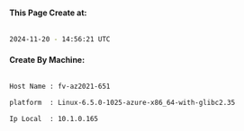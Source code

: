 
   
#### This Page Create at:

```bash

2024-11-20 - 14:56:21 UTC

```

#### Create By Machine:

```bash

Host Name : fv-az2021-651

platform  : Linux-6.5.0-1025-azure-x86_64-with-glibc2.35

Ip Local  : 10.1.0.165

```

